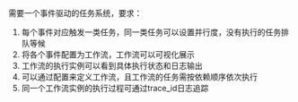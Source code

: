 需要一个事件驱动的任务系统，要求： 
1. 每个事件对应触发一类任务，同一类任务可以设置并行度，没有执行的任务排队等候
2. 将各个事件配置为工作流，工作流可以可视化展示
3. 工作流的执行实例可以看到具体执行状态和日志输出
4. 可以通过配置来定义工作流，且工作流的任务需按依赖顺序依次执行
5. 同一个工作流实例的执行过程可通过trace_id日志追踪